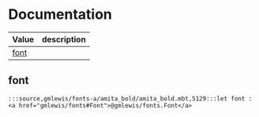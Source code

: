 # Documentation
|Value|description|
|---|---|
|[font](#font)||

## font

```moonbit
:::source,gmlewis/fonts-a/amita_bold/amita_bold.mbt,5129:::let font : <a href="gmlewis/fonts#Font">@gmlewis/fonts.Font</a>
```

